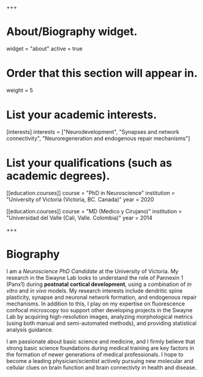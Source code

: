 +++
# About/Biography widget.
widget = "about"
active = true

# Order that this section will appear in.
weight = 5

# List your academic interests.
[interests]
  interests = ["Neurodevelopment", "Synapses and network connectivity", "Neuroregeneration and endogenous repair mechanisms"]
# List your qualifications (such as academic degrees).
[[education.courses]]
  course = "PhD in Neuroscience"
  institution = "University of Victoria (Victoria, BC. Canada)"
  year = 2020

[[education.courses]]
  course = "MD (Medico y Cirujano)"
  institution = "Universidad del Valle (Cali, Valle. Colombia)"
  year = 2014

+++

# Biography

I am a _Neuroscience PhD Candidate_ at the University of Victoria. My research in the Swayne Lab looks to understand the role of Pannexin 1 (Panx1) during **postnatal cortical development**, using a combination of _in vitro_ and _in vivo_ models. My research interests include dendritic spine plasticity, synapse and neuronal network formation, and endogenous repair mechanisms. In addition to this, I play on my expertise on fluorescence confocal microscopy too support other developing projects in the Swayne Lab by acquiring high-resolution images, analyzing morphological metrics (using both manual and semi-automated methods), and providing statistical analysis guidance.

I am passionate about basic science and medicine, and I firmly believe that strong basic science foundations during medical training are key factors in the formation of newer generations of medical professionals. I hope to become a leading physician/scientist actively pursuing new molecular and cellular clues on brain function and brain connectivty in health and disease. 
